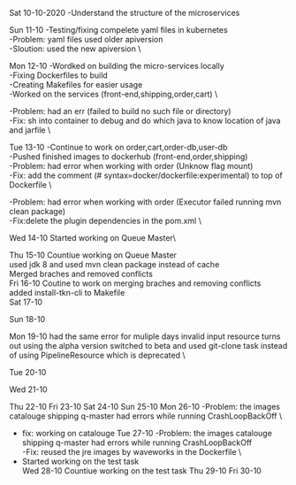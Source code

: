 Sat 10-10-2020 
-Understand the structure of the microservices

Sun 11-10
-Testing/fixing compelete yaml files in kubernetes\
-Problem: yaml files used older apiversion\
-Sloution: used the new apiversion \

Mon  12-10
-Wordked on building the micro-services locally \
-Fixing Dockerfiles to build \
-Creating Makefiles for easier usage \
-Worked on the services (front-end,shipping,order,cart) \

-Problem: had an err (failed to build no such file or directory) \
-Fix: sh into container to debug and do which java to know location of java and jarfile \

Tue  13-10
-Continue to work on order,cart,order-db,user-db \
-Pushed finished images to dockerhub (front-end,order,shipping) \
-Problem: had error when working with order (Unknow flag mount) \
-Fix: add the comment (# syntax=docker/dockerfile:experimental) to top of Dockerfile \

-Problem: had error when working with order (Executor failed running mvn clean package) \
-Fix:delete the plugin dependencies in the pom.xml \

Wed  14-10
Started working on Queue Master\ 

Thu  15-10
Countiue working on Queue Master \
used jdk 8 and used mvn clean package instead of cache\
Merged braches and removed conflicts \
Fri  16-10
Coutine to work on merging braches and removing conflicts \
added install-tkn-cli to Makefile \
Sat  17-10

Sun  18-10

Mon  19-10
had the same error for muliple days invalid input resource turns out using the alpha version 
switched to beta and used git-clone task instead of using PipelineResource which is deprecated \

Tue  20-10

Wed  21-10

Thu  22-10
Fri  23-10
Sat  24-10
Sun  25-10
Mon  26-10
-Problem: the images catalouge shipping q-master had errors while running CrashLoopBackOff \
- fix: working on catalouge
Tue  27-10
-Problem: the images catalouge shipping q-master had errors while running CrashLoopBackOff \
-Fix: reused the jre images by waveworks in the Dockerfile \
- Started working on the test task \
Wed  28-10
Countiue working on the test task 
Thu 29-10
Fri  30-10

